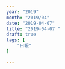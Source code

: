```yaml
---
year: "2019"
month: "2019/04"
date: "2019-04-07"
title: "2019-04-07 "
draft: true
tags: [
    "日報"
]

---
```


